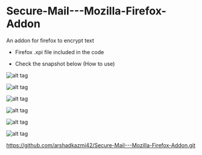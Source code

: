 # Secure-Mail---Mozilla-Firefox-Addon
An addon for firefox to encrypt text

- Firefox .xpi file included in the code

- Check the snapshot below (How to use)

![alt tag](https://raw.github.com/arshadkazmi42/Secure-Mail---Mozilla-Firefox-Addon.git/Snapshots/1.png)

![alt tag](https://raw.github.com/arshadkazmi42/Secure-Mail---Mozilla-Firefox-Addon.git/Snapshots/2.png)

![alt tag](https://raw.github.com/arshadkazmi42/Secure-Mail---Mozilla-Firefox-Addon.git/Snapshots/3.png)

![alt tag](https://raw.github.com/arshadkazmi42/Secure-Mail---Mozilla-Firefox-Addon.git/Snapshots/4.png)

![alt tag](https://raw.github.com/arshadkazmi42/Secure-Mail---Mozilla-Firefox-Addon.git/Snapshots/5.png)

![alt tag](https://raw.github.com/arshadkazmi42/Secure-Mail---Mozilla-Firefox-Addon.git/Snapshots/6.png)


https://github.com/arshadkazmi42/Secure-Mail---Mozilla-Firefox-Addon.git